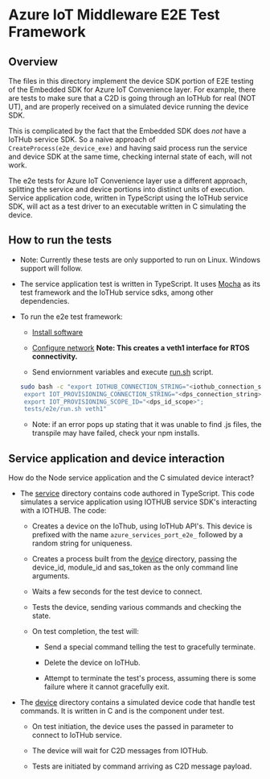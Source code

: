 # Azure IoT Middleware E2E Test Framework

## Overview

The files in this directory implement the device SDK portion of E2E testing of the Embedded SDK for Azure IoT Convenience layer. For example, there are tests to make sure that a C2D is going through an IoTHub for real (NOT UT), and are properly received on a simulated device running the device SDK.

This is complicated by the fact that the Embedded SDK does *not* have a IoTHub service SDK.  So a naive approach of `CreateProcess(e2e_device_exe)` and having said process run the service and device SDK at the same time, checking internal state of each, will not work.

The e2e tests for Azure IoT Convenience layer use a different approach, splitting the service and device portions into distinct units of execution.  Service application code, written in TypeScript using the IoTHub service SDK, will act as a test driver to an executable written in C simulating the device.

## How to run the tests
* Note: Currently these tests are only supported to run on Linux. Windows support will follow.

* The service application test is written in TypeScript.  It uses [Mocha](https://mochajs.org/) as its test framework and the IoTHub service sdks, among other dependencies.

* To run the e2e test framework:

  * [Install software](../../.build/init_vm_network.md)

  * [Configure network](../../.build/init_vm_network.md) **Note: This creates a veth1 interface for RTOS connectivity.**

  * Send enviornment variables and execute [run.sh](./run.sh) script.
  ``` sh
  sudo bash -c "export IOTHUB_CONNECTION_STRING="<iothub_connection_string>";
   export IOT_PROVISIONING_CONNECTION_STRING="<dps_connection_string>";
   export IOT_PROVISIONING_SCOPE_ID="<dps_id_scope>";
   tests/e2e/run.sh veth1"
  ```
  * Note: if an error pops up stating that it was unable to find .js files, the transpile may have failed, check your npm installs.

## Service application and device interaction

How do the Node service application and the C simulated device interact?

* The [service](./service) directory contains code authored in TypeScript. This code simulates a service application using IOTHUB service SDK's interacting with a IOTHUB. The code:

  * Creates a device on the IoThub, using IoTHub API's. This device is prefixed with the name `azure_services_port_e2e_` followed by a random string for uniqueness.

  * Creates a process built from the [device](./device) directory, passing the device_id, module_id and sas_token as the only command line arguments.

  * Waits a few seconds for the test device to connect.

  * Tests the device, sending various commands and checking the state.

  * On test completion, the test will:

    * Send a special command telling the test to gracefully terminate.

    * Delete the device on IoTHub.

    * Attempt to terminate the test's process, assuming there is some failure where it cannot gracefully exit.

* The [device](./device) directory contains a simulated device code that handle test commands.  It is written in C and is the component under test.

  * On test initiation, the device uses the passed in parameter to connect to IoTHub service.

  * The device will wait for C2D messages from IOTHub.

  * Tests are initiated by command arriving as C2D message payload.